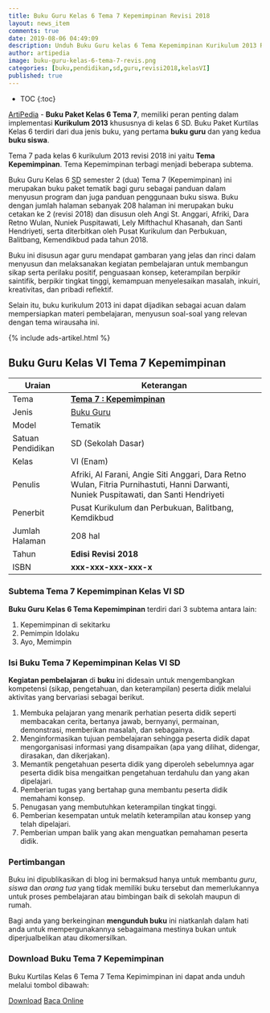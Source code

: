 ```yaml
---
title: Buku Guru Kelas 6 Tema 7 Kepemimpinan Revisi 2018
layout: news_item
comments: true
date: 2019-08-06 04:49:09
description: Unduh Buku Guru kelas 6 Tema Kepemimpinan Kurikulum 2013 Revisi 2018, buku panduan guru menjadi faktor penunjang dalam pembelajaran.
author: artipedia
image: buku-guru-kelas-6-tema-7-revis.png
categories: [buku,pendidikan,sd,guru,revisi2018,kelasVI]
published: true
---
```


* TOC
{:toc}

<script type="application/ld+json">
{
  "@context":"http://schema.org",
  "@type":"Book",
  "name" : "{{ page.title }}",
  "author": {
    "@type":"Person",
    "name":"Afriki, Al Farani, Angie Siti Anggari, Dara Retno Wulan, Fitria Purnihastuti, Hanni Darwanti, Nuniek Puspitawati, dan Santi Hendriyeti."
  },
  "url" : "{{ site.url }}{{ page.url }}",
  "workExample" : [{
    "@type": "Book",
    "isbn": "xxx-xxx-xxx-xxx-x",
    "bookEdition": "Revisi 2018",
    "bookFormat": "http://schema.org/Hardcover",
    "potentialAction":{
    "@type":"ReadAction",
    "target":
      {
        "@type":"EntryPoint",
        "urlTemplate":"{{ site.url }}{{ page.url }}",
        "actionPlatform":[
          "http://schema.org/DesktopWebPlatform",
          "http://schema.org/IOSPlatform",
          "http://schema.org/AndroidPlatform"
        ]
      }
      }
    }
    ]
    }
 
</script>

[ArtiPedia](/ "ArtiPedia") - **Buku Paket Kelas 6 Tema 7**, memiliki peran penting dalam implementasi **Kurikulum 2013** khususnya di kelas 6 SD. Buku Paket Kurtilas Kelas 6 terdiri dari dua jenis buku, yang pertama **buku guru** dan yang kedua **buku siswa**. 

Tema 7 pada kelas 6 kurikulum 2013 revisi 2018 ini yaitu **Tema Kepemimpinan**. Tema Kepemimpinan terbagi menjadi beberapa subtema.

Buku Guru Kelas 6 <acronym title="Sekolah Dasar">SD</acronym> semester 2 (dua) Tema 7 (Kepemimpinan) ini merupakan buku paket tematik bagi guru sebagai panduan dalam menyusun program dan juga panduan penggunaan buku siswa. Buku dengan jumlah halaman sebanyak 208 halaman ini merupakan buku cetakan ke 2 (revisi 2018) dan disusun oleh Angi St. Anggari, Afriki, Dara Retno Wulan, Nuniek Puspitawati, Lely Mifthachul Khasanah, dan Santi Hendriyeti, serta diterbitkan oleh Pusat Kurikulum dan Perbukuan, Balitbang, Kemendikbud pada tahun 2018. 

Buku ini disusun agar guru mendapat gambaran yang jelas dan rinci dalam menyusun dan melaksanakan kegiatan pembelajaran untuk membangun sikap serta perilaku positif, penguasaan konsep, keterampilan berpikir saintifik, berpikir tingkat tinggi, kemampuan menyelesaikan masalah, inkuiri, kreativitas, dan pribadi reflektif.

Selain itu, buku kurikulum 2013 ini dapat dijadikan sebagai acuan dalam mempersiapkan materi pembelajaran, menyusun soal-soal yang relevan dengan tema wirausaha ini. 

{% include ads-artikel.html %}

## Buku Guru Kelas VI Tema 7 Kepemimpinan

|Uraian|Keterangan|
| --- | --- |
|Tema|<a href="/wiki/buku-guru-kelas-6-tema-7-kepemimpinan-revisi-2018.html" title="Buku Guru Kelas 6 SD Tema 7 Kepemimpinan Revisi 2018"><strong>Tema 7 : Kepemimpinan </strong></a>|
|Jenis|<a href="/buku" title="Buku Guru">Buku Guru</a>|
|Model|Tematik|
|Satuan Pendidikan|SD (Sekolah Dasar)|
Kelas|VI (Enam)|
Penulis|Afriki, Al Farani, Angie Siti Anggari, Dara Retno Wulan, Fitria Purnihastuti, Hanni Darwanti, Nuniek Puspitawati, dan Santi Hendriyeti|
|Penerbit|Pusat Kurikulum dan Perbukuan, Balitbang, Kemdikbud|
|Jumlah Halaman|208 hal|
|Tahun|<strong>Edisi Revisi 2018</strong>|
|ISBN|<strong>xxx-xxx-xxx-xxx-x</strong>|

### Subtema Tema 7 Kepemimpinan Kelas VI SD
<strong>Buku Guru</strong> <strong>Kelas 6 Tema Kepemimpinan</strong> terdiri dari 3 subtema antara lain: 
1. Kepemimpinan di sekitarku
2. Pemimpin Idolaku
3. Ayo, Memimpin

### Isi Buku Tema 7 Kepemimpinan Kelas VI SD

<b>Kegiatan pembelajaran</b> di <b>buku</b> ini didesain untuk mengembangkan kompetensi (sikap, pengetahuan, dan keterampilan) peserta didik melalui aktivitas yang bervariasi sebagai berikut.
<ol><li>Membuka pelajaran yang menarik perhatian peserta didik seperti membacakan cerita, bertanya jawab, bernyanyi, permainan, demonstrasi, memberikan masalah, dan sebagainya.</li><li>Menginformasikan tujuan pembelajaran sehingga peserta didik dapat mengorganisasi informasi yang disampaikan (apa yang dilihat, didengar, dirasakan, dan dikerjakan).</li><li>Memantik pengetahuan peserta didik yang diperoleh sebelumnya agar peserta didik bisa mengaitkan pengetahuan terdahulu dan yang akan dipelajari.</li><li>Pemberian tugas yang bertahap guna membantu peserta didik memahami konsep.</li><li>Penugasan yang membutuhkan keterampilan tingkat tinggi.</li><li>Pemberian kesempatan untuk melatih keterampilan atau konsep yang telah dipelajari.</li><li>Pemberian umpan balik yang akan menguatkan pemahaman peserta didik.</li></ol>
  
### Pertimbangan
Buku ini dipublikasikan di blog ini bermaksud hanya untuk membantu _guru_, _siswa_ dan _orang tua_ yang tidak memiliki buku tersebut dan memerlukannya untuk proses pembelajaran atau bimbingan baik di sekolah maupun di rumah.

Bagi anda yang berkeinginan <b>mengunduh buku</b> ini niatkanlah dalam hati anda untuk mempergunakannya sebagaimana mestinya bukan untuk diperjualbelikan atau dikomersilkan.
  
### Download Buku Tema 7 Kepemimpinan
Buku Kurtilas Kelas 6 Tema 7 Tema Kepimimpinan ini dapat anda unduh melalui tombol dibawah:
<p class="center"><a class="button download" href="https://docs.google.com/uc?export=download&id=1-1J-dB3U6fRK0neeMORA_JM2WWW-okjh" rel="nofollow" target="_blank" title="Download">Download</a>
<a class="button demo open-dialog" href="https://drive.google.com/file/d/1-1J-dB3U6fRK0neeMORA_JM2WWW-okjh/preview" Title="Baca Online" rel="nofollow">Baca Online</a></p>

